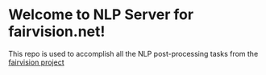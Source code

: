 # Welcome to NLP Server for fairvision.net!

This repo is used to accomplish all the NLP post-processing tasks from the [fairvision project](http://fairvision.net/)
